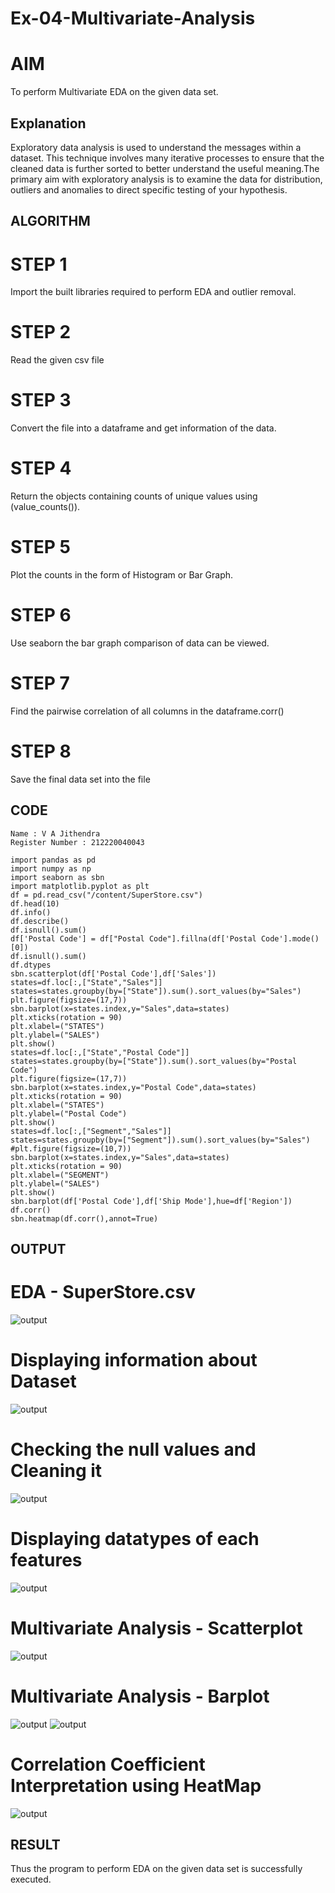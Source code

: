 # Ex-04-Multivariate-Analysis
# AIM
To perform Multivariate EDA on the given data set.

## Explanation
Exploratory data analysis is used to understand the messages within a dataset. This technique involves many iterative processes to ensure that the cleaned data is further sorted to better understand the useful meaning.The primary aim with exploratory analysis is to examine the data for distribution, outliers and anomalies to direct specific testing of your hypothesis.

## ALGORITHM
# STEP 1
Import the built libraries required to perform EDA and outlier removal.

# STEP 2
Read the given csv file

# STEP 3
Convert the file into a dataframe and get information of the data.

# STEP 4
Return the objects containing counts of unique values using (value_counts()).

# STEP 5
Plot the counts in the form of Histogram or Bar Graph.

# STEP 6
Use seaborn the bar graph comparison of data can be viewed.

# STEP 7
Find the pairwise correlation of all columns in the dataframe.corr()

# STEP 8
Save the final data set into the file

## CODE
~~~
Name : V A Jithendra
Register Number : 212220040043

import pandas as pd
import numpy as np
import seaborn as sbn
import matplotlib.pyplot as plt
df = pd.read_csv("/content/SuperStore.csv")
df.head(10)
df.info()
df.describe()
df.isnull().sum()
df['Postal Code'] = df["Postal Code"].fillna(df['Postal Code'].mode()[0])
df.isnull().sum()
df.dtypes
sbn.scatterplot(df['Postal Code'],df['Sales'])
states=df.loc[:,["State","Sales"]]
states=states.groupby(by=["State"]).sum().sort_values(by="Sales")
plt.figure(figsize=(17,7))
sbn.barplot(x=states.index,y="Sales",data=states)
plt.xticks(rotation = 90)
plt.xlabel=("STATES")
plt.ylabel=("SALES")
plt.show()
states=df.loc[:,["State","Postal Code"]]
states=states.groupby(by=["State"]).sum().sort_values(by="Postal Code")
plt.figure(figsize=(17,7))
sbn.barplot(x=states.index,y="Postal Code",data=states)
plt.xticks(rotation = 90)
plt.xlabel=("STATES")
plt.ylabel=("Postal Code")
plt.show()
states=df.loc[:,["Segment","Sales"]]
states=states.groupby(by=["Segment"]).sum().sort_values(by="Sales")
#plt.figure(figsize=(10,7))
sbn.barplot(x=states.index,y="Sales",data=states)
plt.xticks(rotation = 90)
plt.xlabel=("SEGMENT")
plt.ylabel=("SALES")
plt.show()
sbn.barplot(df['Postal Code'],df['Ship Mode'],hue=df['Region'])
df.corr()
sbn.heatmap(df.corr(),annot=True)
~~~
## OUTPUT

# EDA - SuperStore.csv
![output](https://github.com/jithendra2004/Ex-04-Multivariate-Analysis/blob/main/k1.png)

# Displaying information about Dataset
![output](https://github.com/jithendra2004/Ex-04-Multivariate-Analysis/blob/main/k2.png)

# Checking the null values and Cleaning it
![output](https://github.com/jithendra2004/Ex-04-Multivariate-Analysis/blob/main/k3.png)

# Displaying datatypes of each features
![output](https://github.com/jithendra2004/Ex-04-Multivariate-Analysis/blob/main/k4.png)

# Multivariate Analysis - Scatterplot
![output](https://github.com/jithendra2004/Ex-04-Multivariate-Analysis/blob/main/k5.png)

# Multivariate Analysis - Barplot
![output](https://github.com/jithendra2004/Ex-04-Multivariate-Analysis/blob/main/k7.png)
![output](https://github.com/jithendra2004/Ex-04-Multivariate-Analysis/blob/main/k8.png)

# Correlation Coefficient Interpretation using HeatMap
![output](https://github.com/jithendra2004/Ex-04-Multivariate-Analysis/blob/main/k9.png)

## RESULT
Thus the program to perform EDA on the given data set is successfully executed.
